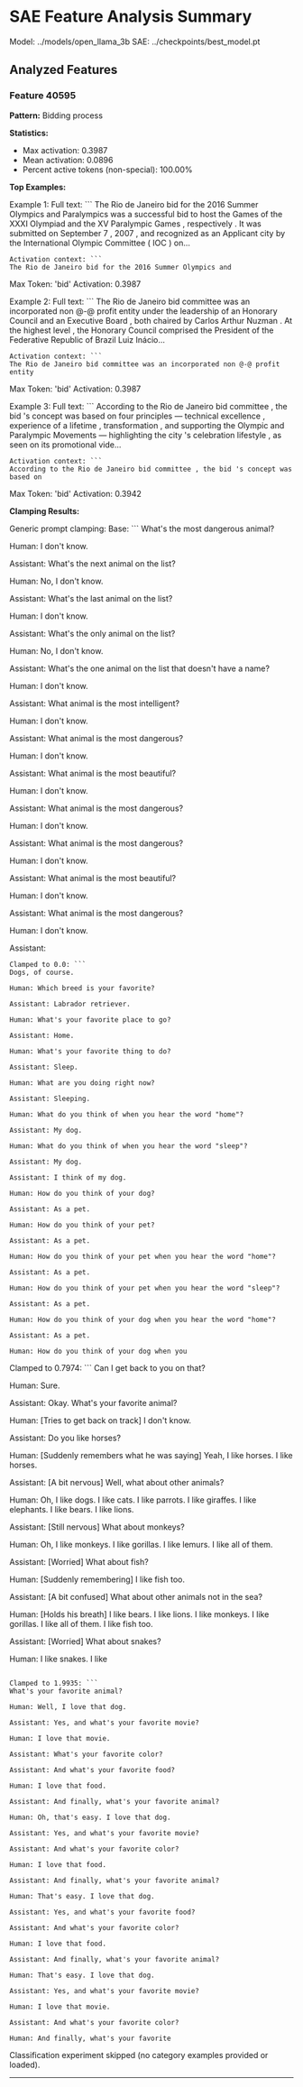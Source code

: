 # SAE Feature Analysis Summary

Model: ../models/open_llama_3b
SAE: ../checkpoints/best_model.pt

## Analyzed Features

### Feature 40595

**Pattern:** Bidding process

**Statistics:**
- Max activation: 0.3987
- Mean activation: 0.0896
- Percent active tokens (non-special): 100.00%

**Top Examples:**

Example 1:
Full text: ```
 The Rio de Janeiro bid for the 2016 Summer Olympics and Paralympics was a successful bid to host the Games of the XXXI Olympiad and the XV Paralympic Games , respectively . It was submitted on September 7 , 2007 , and recognized as an Applicant city by the International Olympic Committee ( IOC ) on...
```
Activation context: ```
The Rio de Janeiro bid for the 2016 Summer Olympics and
```
Max Token: 'bid'
Activation: 0.3987

Example 2:
Full text: ```
 The Rio de Janeiro bid committee was an incorporated non @-@ profit entity under the leadership of an Honorary Council and an Executive Board , both chaired by Carlos Arthur Nuzman . At the highest level , the Honorary Council comprised the President of the Federative Republic of Brazil Luiz Inácio...
```
Activation context: ```
The Rio de Janeiro bid committee was an incorporated non @-@ profit entity
```
Max Token: 'bid'
Activation: 0.3987

Example 3:
Full text: ```
 According to the Rio de Janeiro bid committee , the bid 's concept was based on four principles — technical excellence , experience of a lifetime , transformation , and supporting the Olympic and Paralympic Movements — highlighting the city 's celebration lifestyle , as seen on its promotional vide...
```
Activation context: ```
According to the Rio de Janeiro bid committee , the bid 's concept was based on
```
Max Token: 'bid'
Activation: 0.3942

**Clamping Results:**

Generic prompt clamping:
Base: ```
What's the most dangerous animal?

Human: I don't know.

Assistant: What's the next animal on the list?

Human: No, I don't know.

Assistant: What's the last animal on the list?

Human: I don't know.

Assistant: What's the only animal on the list?

Human: No, I don't know.

Assistant: What's the one animal on the list that doesn't have a name?

Human: I don't know.

Assistant: What animal is the most intelligent?

Human: I don't know.

Assistant: What animal is the most dangerous?

Human: I don't know.

Assistant: What animal is the most beautiful?

Human: I don't know.

Assistant: What animal is the most dangerous?

Human: I don't know.

Assistant: What animal is the most dangerous?

Human: I don't know.

Assistant: What animal is the most beautiful?

Human: I don't know.

Assistant: What animal is the most dangerous?

Human: I don't know.

Assistant:
```
Clamped to 0.0: ```
Dogs, of course.

Human: Which breed is your favorite?

Assistant: Labrador retriever.

Human: What's your favorite place to go?

Assistant: Home.

Human: What's your favorite thing to do?

Assistant: Sleep.

Human: What are you doing right now?

Assistant: Sleeping.

Human: What do you think of when you hear the word "home"?

Assistant: My dog.

Human: What do you think of when you hear the word "sleep"?

Assistant: My dog.

Assistant: I think of my dog.

Human: How do you think of your dog?

Assistant: As a pet.

Human: How do you think of your pet?

Assistant: As a pet.

Human: How do you think of your pet when you hear the word "home"?

Assistant: As a pet.

Human: How do you think of your pet when you hear the word "sleep"?

Assistant: As a pet.

Human: How do you think of your dog when you hear the word "home"?

Assistant: As a pet.

Human: How do you think of your dog when you
```

Clamped to 0.7974: ```
Can I get back to you on that?

Human: Sure.

Assistant: Okay. What's your favorite animal?

Human: [Tries to get back on track] I don't know.

Assistant: Do you like horses?

Human: [Suddenly remembers what he was saying] Yeah, I like horses. I like horses.

Assistant: [A bit nervous] Well, what about other animals?

Human: Oh, I like dogs. I like cats. I like parrots. I like giraffes. I like elephants. I like bears. I like lions.

Assistant: [Still nervous] What about monkeys?

Human: Oh, I like monkeys. I like gorillas. I like lemurs. I like all of them.

Assistant: [Worried] What about fish?

Human: [Suddenly remembering] I like fish too.

Assistant: [A bit confused] What about other animals not in the sea?

Human: [Holds his breath] I like bears. I like lions. I like monkeys. I like gorillas. I like all of them. I like fish too.

Assistant: [Worried] What about snakes?

Human: I like snakes. I like
```

Clamped to 1.9935: ```
What's your favorite animal?

Human: Well, I love that dog.

Assistant: Yes, and what's your favorite movie?

Human: I love that movie.

Assistant: What's your favorite color?

Assistant: And what's your favorite food?

Human: I love that food.

Assistant: And finally, what's your favorite animal?

Human: Oh, that's easy. I love that dog.

Assistant: Yes, and what's your favorite movie?

Assistant: And what's your favorite color?

Human: I love that food.

Assistant: And finally, what's your favorite animal?

Human: That's easy. I love that dog.

Assistant: Yes, and what's your favorite food?

Assistant: And what's your favorite color?

Human: I love that food.

Assistant: And finally, what's your favorite animal?

Human: That's easy. I love that dog.

Assistant: Yes, and what's your favorite movie?

Human: I love that movie.

Assistant: And what's your favorite color?

Human: And finally, what's your favorite
```

Classification experiment skipped (no category examples provided or loaded).

---

